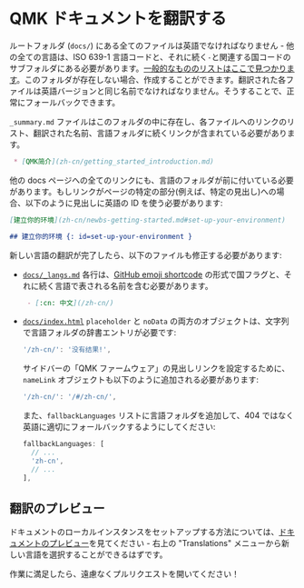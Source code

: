 # QMK ドキュメントを翻訳する

<!---
  original document: 0.9.51:docs/translating.md
  git diff 0.9.51 HEAD -- docs/translating.md | cat
-->

ルートフォルダ (`docs/`) にある全てのファイルは英語でなければなりません - 他の全ての言語は、ISO 639-1 言語コードと、それに続く`-`と関連する国コードのサブフォルダにある必要があります。[一般的なもののリストはここで見つかります](https://www.andiamo.co.uk/resources/iso-language-codes/)。このフォルダが存在しない場合、作成することができます。翻訳された各ファイルは英語バージョンと同じ名前でなければなりません。そうすることで、正常にフォールバックできます。

`_summary.md` ファイルはこのフォルダの中に存在し、各ファイルへのリンクのリスト、翻訳された名前、言語フォルダに続くリンクが含まれている必要があります。

```markdown
 * [QMK简介](zh-cn/getting_started_introduction.md)
```

他の docs ページへの全てのリンクにも、言語のフォルダが前に付いている必要があります。もしリンクがページの特定の部分(例えば、特定の見出し)への場合、以下のように見出しに英語の ID を使う必要があります:

```markdown
[建立你的环境](zh-cn/newbs-getting-started.md#set-up-your-environment)

## 建立你的环境 {: id=set-up-your-environment }
```

新しい言語の翻訳が完了したら、以下のファイルも修正する必要があります:

* [`docs/_langs.md`](https://github.com/qmk/qmk_firmware/blob/master/docs/_langs.md)
各行は、[GitHub emoji shortcode](https://github.com/ikatyang/emoji-cheat-sheet/blob/master/README.md#country-flag) の形式で国フラグと、それに続く言語で表される名前を含む必要があります。

  ```markdown
   - [:cn: 中文](/zh-cn/)
  ```

* [`docs/index.html`](https://github.com/qmk/qmk_firmware/blob/master/docs/index.html)
`placeholder` と `noData` の両方のオブジェクトは、文字列で言語フォルダの辞書エントリが必要です:

  ```js
  '/zh-cn/': '没有结果!',
  ```

   サイドバーの「QMK ファームウェア」の見出しリンクを設定するために、`nameLink` オブジェクトも以下のように追加される必要があります:

  ```js
  '/zh-cn/': '/#/zh-cn/',
  ```

   また、`fallbackLanguages` リストに言語フォルダを追加して、404 ではなく英語に適切にフォールバックするようにしてください:

  ```js
  fallbackLanguages: [
    // ...
    'zh-cn',
    // ...
  ],
  ```

## 翻訳のプレビュー

ドキュメントのローカルインスタンスをセットアップする方法については、[ドキュメントのプレビュー](ja/contributing.md#previewing-the-documentation)を見てください - 右上の "Translations" メニューから新しい言語を選択することができるはずです。

作業に満足したら、遠慮なくプルリクエストを開いてください！
